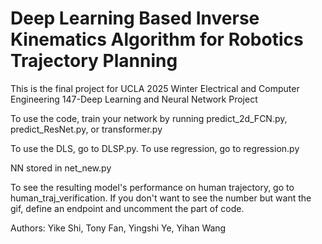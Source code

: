 # Deep Learning Based Inverse Kinematics Algorithm for Robotics Trajectory Planning

 This is the final project for UCLA 2025 Winter Electrical and Computer Engineering 147-Deep Learning and Neural Network Project

 To use the code, train your network by running predict_2d_FCN.py, predict_ResNet.py, or transformer.py

 To use the DLS, go to DLSP.py. To use regression, go to regression.py

 NN stored in net_new.py

 To see the resulting model's performance on human trajectory, go to human_traj_verification. If you don't want to see the number but want the gif, define an endpoint and uncomment the part of code. 

Authors: Yike Shi, Tony Fan, Yingshi Ye, Yihan Wang

 
